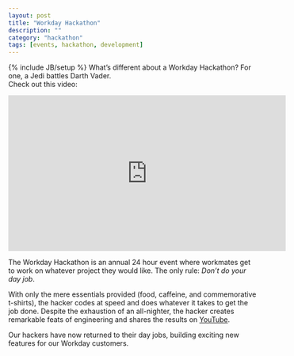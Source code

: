 ```yaml
---
layout: post
title: "Workday Hackathon"
description: ""
category: "hackathon"
tags: [events, hackathon, development]
---
```

{% include JB/setup %}
What’s different about a Workday Hackathon? For one, a Jedi battles Darth Vader.    
Check out this video:

<iframe width="560" height="315" src="https://www.youtube.com/embed/WHRWr7QqQCU" frameborder="0" allowfullscreen></iframe>

The Workday Hackathon is an annual 24 hour event where workmates get to work on whatever project they would like. The only rule: *Don’t do your day job*. 

With only the mere essentials provided (food, caffeine, and commemorative t-shirts), the hacker codes at speed and does whatever it takes to get the job done. Despite the exhaustion of an all-nighter, the hacker creates remarkable feats of engineering and shares the results on [YouTube](https://www.youtube.com/watch?v=WHRWr7QqQCU&feature=youtu.be). 

Our hackers have now returned to their day jobs, building exciting new features for our Workday customers.

